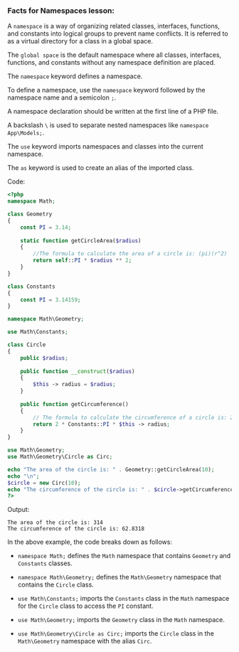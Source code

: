 ### Facts for Namespaces lesson:

A `namespace` is a way of organizing related classes, interfaces, functions, and constants into logical groups to prevent name conflicts. It is referred to as a virtual directory for a class in a global space.

The `global space` is the default namespace where all classes, interfaces, functions, and constants without any namespace definition are placed.  

The `namespace` keyword defines a namespace.

To define a namespace, use the `namespace` keyword followed by the namespace name and a semicolon `;`. 

A namespace declaration should be written at the first line of a PHP file.

A backslash `\` is used to separate nested namespaces like `namespace App\Models;`.

The `use` keyword imports namespaces and classes into the current namespace. 

The `as` keyword is used to create an alias of the imported class.

Code:

```php
<?php
namespace Math;

class Geometry
{
    const PI = 3.14;
	
    static function getCircleArea($radius)
    {
        //The formula to calculate the area of a circle is: (pi)(r^2)
        return self::PI * $radius ** 2;
    }
}

class Constants
{
    const PI = 3.14159;
}

namespace Math\Geometry;

use Math\Constants;

class Circle
{
    public $radius;
	
    public function __construct($radius)
    {
        $this -> radius = $radius;
    }
	
    public function getCircumference()
    {
        // The formula to calculate the circumference of a circle is: 2(pi)(r)
        return 2 * Constants::PI * $this -> radius;
    }
}

use Math\Geometry;
use Math\Geometry\Circle as Circ;

echo "The area of the circle is: " . Geometry::getCircleArea(10);
echo "\n";
$circle = new Circ(10);
echo "The circumference of the circle is: " . $circle->getCircumference();
?>
```

Output:
```
The area of the circle is: 314
The circumference of the circle is: 62.8318
```

In the above example, the code breaks down as follows:

 - `namespace Math;` defines the `Math` namespace that contains `Geometry` and `Constants` classes.

 - `namespace Math\Geometry;` defines the `Math\Geometry` namespace that contains the `Circle` class.

 - `use Math\Constants;` imports the `Constants` class in the `Math` namespace for the `Circle` class to access the `PI` constant.

 - `use Math\Geometry;` imports the `Geometry` class in the `Math` namespace.

 - `use Math\Geometry\Circle as Circ;` imports the `Circle` class in the `Math\Geometry` namespace with the alias `Circ`. 
